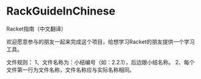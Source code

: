 # RackGuideInChinese
Racket指南（中文翻译）

欢迎愿意参与的朋友一起来完成这个项目，给想学习Racket的朋友提供一个学习工具。

文件规则：
1、文件名称为：小结编号（如：2.2.1），后边跟小结名称。
2、每个文件第一行为文件名称，文件名称应与实际名称相同。
